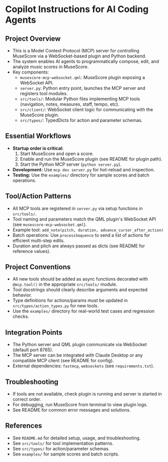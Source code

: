 # Copilot Instructions for AI Coding Agents

## Project Overview
- This is a Model Context Protocol (MCP) server for controlling MuseScore via a WebSocket-based plugin and Python backend.
- The system enables AI agents to programmatically compose, edit, and analyze music scores in MuseScore.
- Key components:
  - `musescore-mcp-websocket.qml`: MuseScore plugin exposing a WebSocket API.
  - `server.py`: Python entry point, launches the MCP server and registers tool modules.
  - `src/tools/`: Modular Python files implementing MCP tools (navigation, notes, measures, staff, tempo, etc).
  - `src/client/`: WebSocket client logic for communicating with the MuseScore plugin.
  - `src/types/`: TypedDicts for action and parameter schemas.

## Essential Workflows
- **Startup order is critical:**
  1. Start MuseScore and open a score.
  2. Enable and run the MuseScore plugin (see README for plugin path).
  3. Start the Python MCP server (`python server.py`).
- **Development:** Use `mcp dev server.py` for hot-reload and inspection.
- **Testing:** Use the `examples/` directory for sample scores and batch operations.

## Tool/Action Patterns
- All MCP tools are registered in `server.py` via setup functions in `src/tools/`.
- Tool naming and parameters match the QML plugin's WebSocket API (see `musescore-mcp-websocket.qml`).
- Example tool: `add_note(pitch, duration, advance_cursor_after_action)`
- Batch operations: Use `processSequence` to send a list of actions for efficient multi-step edits.
- Duration and pitch are always passed as dicts (see README for reference values).

## Project Conventions
- All new tools should be added as async functions decorated with `@mcp.tool()` in the appropriate `src/tools/` module.
- Tool docstrings should clearly describe arguments and expected behavior.
- Type definitions for actions/params must be updated in `src/types/action_types.py` for new tools.
- Use the `examples/` directory for real-world test cases and regression checks.

## Integration Points
- The Python server and QML plugin communicate via WebSocket (default port 8765).
- The MCP server can be integrated with Claude Desktop or any compatible MCP client (see README for config).
- External dependencies: `fastmcp`, `websockets` (see `requirements.txt`).

## Troubleshooting
- If tools are not available, check plugin is running and server is started in correct order.
- For debugging, run MuseScore from terminal to view plugin logs.
- See README for common error messages and solutions.

## References
- See `README.md` for detailed setup, usage, and troubleshooting.
- See `src/tools/` for tool implementation patterns.
- See `src/types/` for action/parameter schemas.
- See `examples/` for sample scores and batch scripts.

